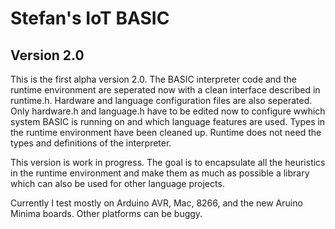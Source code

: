 # Stefan's IoT BASIC

## Version 2.0 

This is the first alpha version 2.0. The BASIC interpreter code and the runtime environment are seperated now with a clean interface described in runtime.h. Hardware and language configuration files are also seperated. Only hardware.h and language.h have to be edited now to configure wwhich system BASIC is running on and which language features are used. Types in the runtime environment have been cleaned up. Runtime does not need the types and definitions of the interpreter. 

This version is work in progress. The goal is to encapsulate all the heuristics in the runtime environment and make them as much as possible a library which can also be used for other language projects. 

Currently I test mostly on Arduino AVR, Mac, 8266, and the new Aruino Minima boards. Other platforms can be buggy. 

